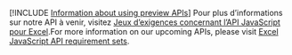 [!INCLUDE [Information about using preview APIs](../includes/using-preview-apis.md)]
<span data-ttu-id="39542-101">Pour plus d’informations sur notre API à venir, visitez [Jeux d’exigences concernant l’API JavaScript pour Excel](../reference/requirement-sets/excel-api-requirement-sets.md#excel-javascript-preview-apis).</span><span class="sxs-lookup"><span data-stu-id="39542-101">For more information on our upcoming APIs, please visit [Excel JavaScript API requirement sets](../reference/requirement-sets/excel-api-requirement-sets.md#excel-javascript-preview-apis).</span></span>